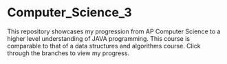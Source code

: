 # Computer_Science_3

This repository showcases my progression from AP Computer Science to a higher level understanding of JAVA programming. This course is comparable to that of a data structures and algorithms course. Click through the branches to view my progress.
